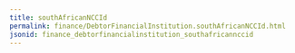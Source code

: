 ```yaml
---
title: southAfricanNCCId
permalink: finance/DebtorFinancialInstitution.southAfricanNCCId.html
jsonid: finance_debtorfinancialinstitution_southafricannccid
---
```

